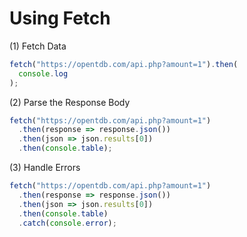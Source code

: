 # Using Fetch

(1) Fetch Data

```javascript
fetch("https://opentdb.com/api.php?amount=1").then(
  console.log
);
```

(2) Parse the Response Body

```javascript
fetch("https://opentdb.com/api.php?amount=1")
  .then(response => response.json())
  .then(json => json.results[0])
  .then(console.table);
```

(3) Handle Errors

```javascript
fetch("https://opentdb.com/api.php?amount=1")
  .then(response => response.json())
  .then(json => json.results[0])
  .then(console.table)
  .catch(console.error);
```
